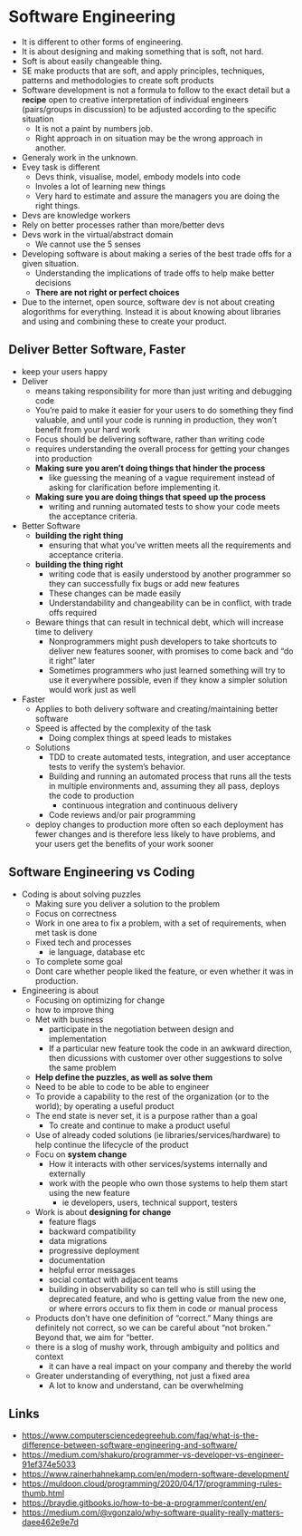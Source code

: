 # Software Engineering

- It is different to other forms of engineering.
- It is about designing and making something that is soft, not hard.
- Soft is about easily changeable thing.
- SE make products that are soft, and apply principles, techniques, patterns and methodologies to create soft products
- Software development is not a formula to follow to the exact detail but a **recipe** open to creative interpretation of individual engineers (pairs/groups in discussion) to be adjusted according to the specific situation
   - It is not a paint by numbers job.
   - Right approach in on situation may be the wrong approach in another.
 - Generaly work in the unknown.
- Evey task is different
  - Devs think, visualise, model, embody models into code
  - Involes a lot of learning new things
  - Very hard to estimate and assure the managers you are doing the right things.
- Devs are knowledge workers
- Rely on better processes rather than more/better devs
- Devs work in the virtual/abstract domain
  - We cannot use the 5 senses
- Developing software is about making a series of the best trade offs for a given situation.
  - Understanding the implications of trade offs to help make better decisions
  - **There are not right or perfect choices**
- Due to the internet, open source, software dev is not about creating alogorithms for everything. Instead it is about knowing about libraries and using and combining these to create your product.

## Deliver Better Software, Faster

- keep your users happy
- Deliver
  - means taking responsibility for more than just writing and debugging code
  - You’re paid to make it easier for your users to do something they find valuable, and until your code is running in production, they won’t benefit from your hard work
  - Focus should be delivering software, rather than writing code
  - requires understanding the overall process for getting your changes into production
  - **Making sure you aren’t doing things that hinder the process**
    - like guessing the meaning of a vague requirement instead of asking for clarification before implementing it.
  - **Making sure you are doing things that speed up the process**
    - writing and running automated tests to show your code meets the acceptance criteria.
- Better Software
  - **building the right thing**
    - ensuring that what you’ve written meets all the requirements and acceptance criteria.
  - **building the thing right**
    - writing code that is easily understood by another programmer so they can successfully fix bugs or add new features
    - These changes can be made easily
    - Understandability and changeability can be in conflict, with trade offs required
  - Beware things that can result in technical debt, which will increase time to delivery
    - Nonprogrammers might push developers to take shortcuts to deliver new features sooner, with promises to come back and “do it right” later
    - Sometimes programmers who just learned something will try to use it everywhere possible, even if they know a simpler solution would work just as well
- Faster
  - Applies to both delivery software and creating/maintaining better software
  - Speed is affected by the complexity of the task
    - Doing complex things at speed leads to mistakes
  - Solutions
    - TDD to create automated tests, integration, and user acceptance tests to verify the system’s behavior.
    - Building and running an automated process that runs all the tests in multiple environments and, assuming they all pass, deploys the code to production
      - continuous integration and continuous delivery
    - Code reviews and/or pair programming
  - deploy changes to production more often so each deployment has fewer changes and is therefore less likely to have problems, and your users get the benefits of your work sooner

## Software Engineering vs Coding

- Coding is about solving puzzles
  - Making sure you deliver a solution to the problem
  - Focus on correctness
  - Work in one area to fix a problem, with a set of requirements, when met task is done
  - Fixed tech and processes
    - ie language, database etc
  - To complete some goal
  - Dont care whether people liked the feature, or even whether it was in production.
- Engineering is about
  - Focusing on optimizing for change
  - how to improve thing
  - Met with business
    - participate in the negotiation between design and implementation
    - If a particular new feature took the code in an awkward direction, then dicussions with customer over other suggestions to solve the same problem
  -  **Help define the puzzles, as well as solve them**
  - Need to be able to code to be able to engineer
  - To provide a capability to the rest of the organization (or to the world); by operating a useful product
  - The end state is never set, it is a purpose rather than a goal
    - To create and continue to make a product useful
  - Use of already coded solutions (ie libraries/services/hardware) to help continue the lifecycle of the product
  - Focu on **system change**
    - How it interacts with other services/systems internally and externally
    - work with the people who own those systems to help them start using the new feature
      - ie developers, users, technical support, testers
  - Work is about **designing for change**
    - feature flags
    - backward compatibility
    - data migrations
    - progressive deployment
    - documentation
    - helpful error messages
    - social contact with adjacent teams
    - building in observability so can tell who is still using the deprecated feature, and who is getting value from the new one, or where errors occurs to fix them in code or manual process
  - Products don’t have one definition of “correct.” Many things are definitely not correct, so we can be careful about “not broken.” Beyond that, we aim for “better.
  - there is a slog of mushy work, through ambiguity and politics and context
    - it can have a real impact on your company and thereby the world
  - Greater understanding of everything, not just a fixed area
    - A lot to know and understand, can be overwhelming

## Links

- https://www.computersciencedegreehub.com/faq/what-is-the-difference-between-software-engineering-and-software/
- https://medium.com/shakuro/programmer-vs-developer-vs-engineer-91ef374e5033
- https://www.rainerhahnekamp.com/en/modern-software-development/
- https://muldoon.cloud/programming/2020/04/17/programming-rules-thumb.html
- https://braydie.gitbooks.io/how-to-be-a-programmer/content/en/
- https://medium.com/@vgonzalo/why-software-quality-really-matters-daee462e9e7d
